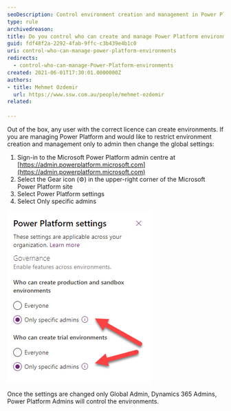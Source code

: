```yaml
---
seoDescription: Control environment creation and management in Power Platform using admin centre settings to restrict access to only global admins, Dynamics 365 admins, or Power Platform admins.
type: rule
archivedreason:
title: Do you control who can create and manage Power Platform environments using the admin centre?
guid: fdf48f2a-2292-4fab-9ffc-c3b439e4b1c0
uri: control-who-can-manage-power-platform-environments
redirects:
  - control-who-can-manage-Power-Platform-environments
created: 2021-06-01T17:30:01.0000000Z
authors:
- title: Mehmet Ozdemir
  url: https://www.ssw.com.au/people/mehmet-ozdemir
related:

---
```


Out of the box, any user with the correct licence can create environments. If you are managing Power Platform and would like to restrict environment creation and management only to admin then change the global settings:

<!--endintro-->

1. Sign-in to the Microsoft Power Platform admin centre at [https://admin.powerplatform.microsoft.com](https://admin.powerplatform.microsoft.com)
2. Select the Gear icon (⚙️) in the upper-right corner of the Microsoft Power Platform site
3. Select Power Platform settings
4. Select Only specific admins

![Figure: Set environment creation to admins only](power-platform-settings.png)

Once the settings are changed only Global Admin, Dynamics 365 Admins, Power Platform Admins will control the environments.

